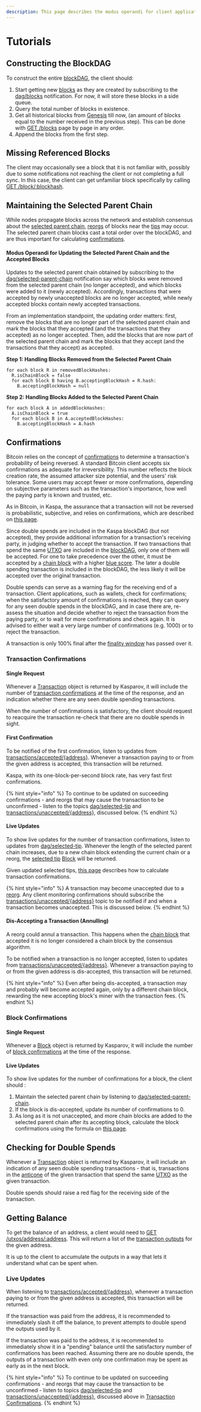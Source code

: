 ```yaml
---
description: This page describes the modus operandi for client applications.
---
```


# Tutorials

## Constructing the BlockDAG

To construct the entire [blockDAG](../../glossary.md#blockdag), the client should:

1. Start getting new [blocks](../../glossary.md#block) as they are created by subscribing to the [dag/blocks](api/mqtt-topics.md#dag-blocks) notification. For now, it will store these blocks in a side queue.
2. Query the total number of blocks in existence.
3. Get all historical blocks from [Genesis](../../glossary.md#genesis-block) till now, \(an amount of blocks equal to the number received in the previous step\). This can be done with [GET /blocks](api/methods.md#blocks) page by page in any order.
4. Append the blocks from the first step.

## Missing Referenced Blocks

The client may occasionally see a block that it is not familiar with, possibly due to some notifications not reaching the client or not completing a full sync. In this case, the client can get unfamiliar block specifically by calling [GET /block/:blockhash](api/methods.md#block-blockhash).

## Maintaining the Selected Parent Chain

While nodes propagate blocks across the network and establish consensus about the [selected parent chain](../../reference/consensus/selected-parent-chain.md), [reorgs](../../glossary.md#reorg) of blocks near the [tips](../../glossary.md#tips) may occur. The selected parent chain blocks cast a total order over the blockDAG, and are thus important for calculating [confirmations](../../glossary.md#confirmations).

#### Modus Operandi for Updating the Selected Parent Chain and the Accepted Blocks

Updates to the selected parent chain obtained by subscribing to the [dag/selected-parent-chain](api/mqtt-topics.md#dag-selected-parent-chain) notification say which blocks were removed from the selected parent chain \(no longer accepted\), and which blocks were added to it \(newly accepted\). Accordingly, transactions that were accepted by newly unaccepted blocks are no longer accepted, while newly accepted blocks contain newly accepted transactions.

From an implementation standpoint, the updating order matters: first, remove the blocks that are no longer part of the selected parent chain and mark the blocks that they accepted \(and the transactions that they accepted\) as no longer accepted. Then, add the blocks that are now part of the selected parent chain and mark the blocks that they accept \(and the transactions that they accept\) as accepted.

**Step 1: Handling Blocks Removed from the Selected Parent Chain**

```text
for each block R in removedBlockHashes:
  R.isChainBlock = false
  for each block B having B.acceptingBlockHash = R.hash:
    B.acceptingBlockHash = null
```

**Step 2: Handling Blocks Added to the Selected Parent Chain**

```text
for each block A in addedBlockHashes:
  A.isChainBlock = true
  for each block B in A.acceptedBlockHashes: 
    B.acceptingBlockHash = A.hash
```

## Confirmations

Bitcoin relies on the concept of [confirmations](https://en.bitcoin.it/wiki/Confirmation) to determine a transaction's probability of being reversed. A standard Bitcoin client accepts six confirmations as adequate for irreversibility. This number reflects the block creation rate, the assumed attacker size potential, and the users' risk tolerance. Some users may accept fewer or more confirmations, depending on subjective parameters such as the transaction's importance, how well the paying party is known and trusted, etc.

As in Bitcoin, in Kaspa, the assurance that a transaction will not be reversed is probabilistic, subjective, and relies on confirmations, which are described on [this page](../../reference/consensus/confirmations/).

Since double spends are included in the Kaspa blockDAG \(but not accepted\), they provide additional information for a transaction's receiving party, in judging whether to accept the transaction. If two transactions that spend the same [UTXO](../../reference/txo/utxo.md) are included in the [blockDAG](../../reference/blockdag/), only one of them will be accepted. For one to take precedence over the other, it must be accepted by a [chain block](../../reference/consensus/selected-parent-chain.md#Chain-Blocks) with a higher [blue score](../../reference/consensus/blue-score.md). The later a double spending transaction is included in the blockDAG, the less likely it will be accepted over the original transaction.

Double spends can serve as a warning flag for the receiving end of a transaction. Client applications, such as wallets, check for confirmations; when the satisfactory amount of confirmations is reached, they can query for any seen double spends in the blockDAG, and in case there are, re-assess the situation and decide whether to reject the transaction from the paying party, or to wait for more confirmations and check again. It is advised to either wait a very large number of confirmations \(e.g. 1000\) or to reject the transaction.

A transaction is only 100% final after the [finality window](../../reference/consensus/finality-1/) has passed over it.

### Transaction Confirmations

#### Single Request

Whenever a [Transaction](api/object-types.md#transaction) object is returned by Kasparov, it will include the number of [transaction confirmations](../../reference/consensus/confirmations/#Transaction-Confirmations) at the time of the response, and an indication whether there are any seen double spending transactions.

When the number of confirmations is satisfactory, the client should request to reacquire the transaction re-check that there are no double spends in sight.

#### **First Confirmation**

To be notified of the first confirmation, listen to updates from [transactions/accepted/{address}](api/mqtt-topics.md#transactions-accepted-address). Whenever a transaction paying to or from the given address is accepted, this transaction will be returned.

Kaspa, with its one-block-per-second block rate, has very fast first confirmations.

{% hint style="info" %}
To continue to be updated on succeeding confirmations - and reorgs that may cause the transaction to be unconfirmed - listen to the topics [dag/selected-tip](api/mqtt-topics.md#dag-selected-tip) and [transactions/unaccepted/{address}](api/mqtt-topics.md#transactions-unaccepted-address), discussed below.
{% endhint %}

#### Live Updates

To show live updates for the number of transaction confirmations, listen to updates from [dag/selected-tip](api/mqtt-topics.md#dag-selected-tip). Whenever the length of the selected parent chain increases, due to a new chain block extending the current chain or a reorg, the [selected tip](../../reference/consensus/selected-parent.md#selected-tip-of-the-blockdag) [Block](api/object-types.md#block) will be returned.

Given updated selected tips, [this page](../../reference/consensus/confirmations/#Transaction-Confirmations) describes how to calculate transaction confirmations.

{% hint style="info" %}
A transaction may become unaccepted due to a [reorg](../../glossary.md#reorg). Any client monitoring confirmations should subscribe the [transactions/unaccepted/{address}](api/mqtt-topics.md#transactions-unaccepted-address) topic to be notified if and when a transaction becomes unaccepted. This is discussed below.
{% endhint %}

#### Dis-Accepting a Transaction \(Annulling\)

A reorg could annul a transaction. This happens when the [chain block](../../reference/consensus/selected-parent-chain.md#Chain-Blocks) that accepted it is no longer considered a chain block by the consensus algorithm.

To be notified when a transaction is no longer accepted, listen to updates from [transactions/unaccepted/{address}](api/mqtt-topics.md#transactions-unaccepted-address). Whenever a transaction paying to or from the given address is dis-accepted, this transaction will be returned.

{% hint style="info" %}
Even after being dis-accepted, a transaction may and probably will become accepted again, only by a different chain block, rewarding the new accepting block's miner with the transaction fees.
{% endhint %}

### Block Confirmations

#### Single Request

Whenever a [Block](api/object-types.md#block) object is returned by Kasparov, it will include the number of [block confirmations](../../reference/consensus/confirmations/#Block-Confirmations) at the time of the response.

#### Live Updates

To show live updates for the number of confirmations for a block, the client should :

1. Maintain the selected parent chain by listening to [dag/selected-parent-chain](api/mqtt-topics.md#dag-selected-parent-chain).
2. If the block is dis-accepted, update its number of confirmations to 0.
3. As long as it is not unaccepted, and more chain blocks are added to the selected parent chain after its accepting block, calculate the block confirmations using the formula on [this page](../../reference/consensus/confirmations/#Block-Confirmations).

## Checking for Double Spends

Whenever a [Transaction](api/object-types.md#transaction) object is returned by Kasparov, it will include an indication of any seen double spending transactions - that is, transactions in the [anticone](../../reference/blockdag/anticone.md) of the given transaction that spend the same [UTXO](../../reference/txo/utxo.md) as the given transaction.

Double spends should raise a red flag for the receiving side of the transaction.

## Getting Balance

To get the balance of an address, a client would need to [GET /utxos/address/:address](api/methods.md#utxos-address-address). This will return a list of the [transaction outputs](../../glossary.md#transaction-outputs) for the given address.

It is up to the client to accumulate the outputs in a way that lets it understand what can be spent when.

### Live Updates

When listening to [transactions/accepted/{address}](api/mqtt-topics.md#transactions-accepted-address), whenever a transaction paying to or from the given address is accepted, this transaction will be returned.

If the transaction was paid from the address, it is recommended to immediately slash it off the balance, to prevent attempts to double spend the outputs used by it.

If the transaction was paid to the address, it is recommended to immediately show it in a "pending" balance until the satisfactory number of confirmations has been reached. Assuming there are no double spends, the outputs of a transaction with even only one confirmation may be spent as early as in the next block.

{% hint style="info" %}
To continue to be updated on succeeding confirmations - and reorgs that may cause the transaction to be unconfirmed - listen to topics [dag/selected-tip](api/mqtt-topics.md#dag-selected-tip) and [transactions/unaccepted/{address}](api/mqtt-topics.md#transactions-unaccepted-address), discussed above in [Transaction Confirmations](tutorials.md#transaction-confirmations).
{% endhint %}

